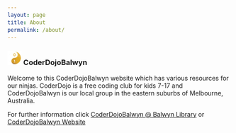 ```yaml
---
layout: page
title: About
permalink: /about/
---
```



### ![CoderDojoBalwyn](favicon-32x32.png)  CoderDojoBalwyn

Welcome to this CoderDojoBalwyn website which has various resources for our ninjas.  CoderDojo is a free coding club for kids 7-17 and CoderDojoBalwyn is our local group in the eastern suburbs of Melbourne, Australia. 

For further information click [CoderDojoBalwyn @ Balwyn Library](https://zen.coderdojo.com/dojos/au/balwyn-vic/balwyn-balwyn-library) or [CoderDojoBalwyn Website](https://balwynau.wixsite.com/coderdojo)
